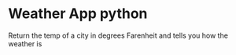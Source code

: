 # Weather App python
 Return the temp of a city in degrees Farenheit and tells you how the weather is
